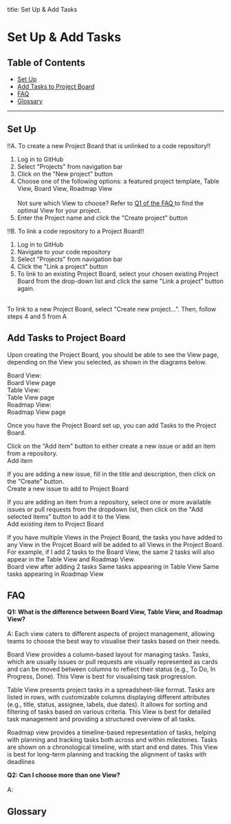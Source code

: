 <frontmatter>
  title: Set Up & Add Tasks
</frontmatter>

<br>

# Set Up & Add Tasks

## Table of Contents
* [Set Up](#set-up)
* [Add Tasks to Project Board](#add-tasks-to-project-board)
* [FAQ](#faq)
* [Glossary](#glossary)

<div style="page-break-after: always;"></div>

--------------------------------------------------------------------------------------------------------------------


## Set Up

!!A. To create a new Project Board that is unlinked to a code repository!!
1. Log in to GitHub
2. Select "Projects" from navigation bar
   <br>
   <pic src="../images/github-nav-bar.png" width="400" alt="GitHub navigation bar">
   </pic>
3. Click on the "New project" button
   <br>
   <pic src="../images/github-new-project-button.png" width="500" alt="New project button">
   </pic>
4. Choose one of the following options: a featured project template, Table View, Board View, Roadmap View
   <br> 
   <br>
   <box type="tip">
   Not sure which View to choose? Refer to <a href="#faq"> Q1 of the FAQ </a> to find the optimal View for your project.
   </box>
   <pic src="../images/board-templates.png" width="700" alt="Board templates">
   </pic>
5. Enter the Project name and click the "Create project" button
   <br>
   <pic src="../images/create-project.png" width="700" alt="Name and create project">
   </pic>

!!B. To link a code repository to a Project Board!!
1. Log in to GitHub
2. Navigate to your code repository
3. Select "Projects" from navigation bar
   <br>
   <pic src="../images/repo-nav-bar.png" width="600" alt="Repo navigation bar">
   </pic>
4. Click the "Link a project" button
   <br>
   <pic src="../images/github-link-project-button.png" width="680" alt="Link project button">
   </pic>
5. To link to an existing Project Board, select your chosen existing Project Board from the drop-down list 
and click the same "Link a project" button again.
<br>
To link to a new Project Board, select "Create new project...". Then, follow steps 4 and 5 from A
   <br>
   <pic src="../images/select-project.png" width="300" alt="Select project">
   </pic>

## Add Tasks to Project Board

Upon creating the Project Board, you should be able to see the View page, 
depending on the View you selected, as shown in the diagrams below.

Board View:
<br>
<pic src="../images/empty-board.png" width="700" alt="Empty board view">
Board View page
</pic>
<br>
Table View:
<br>
<pic src="../images/empty-table.png" width="700" alt="Empty table view">
Table View page
</pic>
<br>
Roadmap View:
<br>
<pic src="../images/empty-roadmap.png" width="700" alt="Empty roadmap view">
Roadmap View page
</pic>

Once you have the Project Board set up,
you can add <tooltip content="Tasks are usually issues or pull requests."
placement="top">Tasks</tooltip> to the Project Board.

Click on the "Add item" button to either create a new issue or add an item
from a repository.
<br>
<pic src="../images/board-add-task.png" width="400" alt="Add item">
Add item
</pic>
<br>

If you are adding a new issue, fill in the title and description, then click on the
"Create" button.
<br>
<pic src="../images/new-issue.png" width="700" alt="Add new issue">
Create a new issue to add to Project Board
</pic>
<br>

If you are adding an item from a repository, select one or more available issues or 
pull requests from the dropdown list, then click on the "Add selected items" button
to add it to the View.
<br>
<pic src="../images/add-existing-item.png" width="700" alt="Add existing item">
Add existing item to Project Board
</pic>
<br>

If you have multiple Views in the Project Board, the tasks you have added to any View in the Projcet Board will
be added to all Views in the Project Board. For example, if I add 2 tasks to the Board View, the same 2 tasks
will also appear in the Table View and Roadmap View.
<br>
<pic src="../images/new-board-view.png" width="700" alt="Board View after addint 2 tasks">
Board view after adding 2 tasks
</pic>
<pic src="../images/new-table-view.png" width="700" alt="Same tasks appearing in Table View">
Same tasks appearing in Table View
</pic>
<pic src="../images/new-roadmap-view.png" width="700" alt="Same tasks appearing in Roadmap View">
Same tasks appearing in Roadmap View
</pic>

## FAQ

**Q1: What is the difference between Board View, Table View, and Roadmap View?**
<br>
<br>
A: Each view caters to different aspects of project management, allowing teams to choose the best way to 
visualise their tasks based on their needs.

Board View provides a column-based layout for managing tasks. Tasks, which are usually issues or pull requests are
visually represented as cards and can be moved between columns to reflect their status 
(e.g., To Do, In Progress, Done). This View is best for visualising task progression.

Table View presents project tasks in a spreadsheet-like format. Tasks are listed in rows, with customizable columns 
displaying different attributes (e.g., title, status, assignee, labels, due dates). It allows for sorting and 
filtering of tasks based on various criteria. This View is best for detailed task management
and providing a structured overview of all tasks.

Roadmap view provides a timeline-based representation of tasks, helping with planning and tracking tasks both across and
within milestones. Tasks are shown on a chronological timeline, with start and end dates. 
This View is best for long-term planning and tracking the alignment of tasks with deadlines

**Q2: Can I choose more than one View?**
<br>
<br>
A:

## Glossary